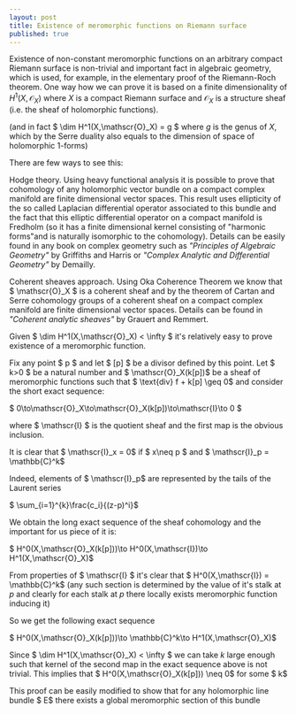```yaml
---
layout: post
title: Existence of meromorphic functions on Riemann surface
published: true
---
```


Existence of non-constant meromorphic functions on an arbitrary compact Riemann surface is non-trivial and important fact in algebraic geometry, which is used, for example, in the elementary proof of the Riemann-Roch theorem.
One way how we can prove it is based on a finite dimensionality of $H^1(X,\mathscr{O}_X)$ where $X$ is a compact Riemann surface and $\mathscr{O}_X$ is a structure sheaf (i.e. the sheaf of holomorphic functions).

(and in fact $ \dim H^1(X,\mathscr{O}_X) = g $ where $g$ is the genus of $X$, which by the Serre duality also equals to the dimension of space of holomorphic 1-forms)

There are few ways to see this:

Hodge theory. Using heavy functional analysis it is possible to prove that cohomology of any holomorphic vector bundle on a compact complex manifold are finite dimensional vector spaces. This result uses ellipticity of the so called Laplacian differential operator associated to this bundle and the fact that this elliptic differential operator on a compact manifold is Fredholm (so it has a finite dimensional kernel consisting of "harmonic forms"and is naturally isomorphic to the cohomology). Details can be easily found in any book on complex geometry such as *"Principles of Algebraic Geometry"* by Griffiths and Harris or *"Complex Analytic and Differential Geometry"* by Demailly.  

Coherent sheaves approach. Using Oka Coherence Theorem we know that $ \mathscr{O}_X $ is a coherent sheaf and by the theorem of Cartan and Serre cohomology groups of a coherent sheaf on a compact complex manifold are finite dimensional vector spaces. Details can be found in *"Coherent analytic sheaves"* by Grauert and Remmert.  

Given $ \dim H^1(X,\mathscr{O}_X) < \infty $ it's relatively easy to prove existence of a meromorphic function.

Fix any point $ p $ and let $ [p] $ be a divisor defined by this point. Let $ k>0 $ be a natural number and $ \mathscr{O}_X(k[p])$ be a sheaf of meromorphic functions such that $ \text{div} f + k[p] \geq 0$ and consider the short exact sequence:

$ 0\to\mathscr{O}_X\to\mathscr{O}_X(k[p])\to\mathscr{I}\to 0 $

where $ \mathscr{I} $ is the quotient sheaf and the first map is the obvious inclusion.

It is clear that $ \mathscr{I}_x = 0$ if $ x\neq p \$ and $ \mathscr{I}_p = \mathbb{C}^k$

Indeed, elements of $ \mathscr{I}_p$ are represented by the tails of the Laurent series

$ \sum_{i=1}^{k}\frac{c_i}{(z-p)^i}$

We obtain the long exact sequence of the sheaf cohomology and the important for us piece of it is:

$ H^0(X,\mathscr{O}_X(k[p]))\to H^0(X,\mathscr{I})\to H^1(X,\mathscr{O}_X)$

From properties of $ \mathscr{I} $ it's clear that $ H^0(X,\mathscr{I}) = \mathbb{C}^k$ (any such section is determined by the value of it's stalk at $p$ and clearly for each stalk at $p$ there locally exists meromorphic function inducing it)

So we get the following exact sequence

$ H^0(X,\mathscr{O}_X(k[p]))\to \mathbb{C}^k\to H^1(X,\mathscr{O}_X)$

Since $ \dim H^1(X,\mathscr{O}_X) < \infty $ we can take $k$ large enough such that kernel of the second map in the exact sequence above is not trivial. This implies that $ H^0(X,\mathscr{O}_X(k[p])) \neq 0$ for some $ k$

This proof can be easily modified to show that for any holomorphic line bundle $ E$ there exists a global meromorphic section of this bundle
